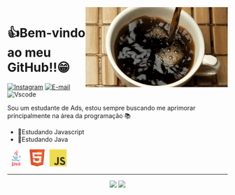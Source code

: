 <img src = "cafe.gif" width = "325px" align = "right">

# 👍Bem-vindo ao meu GitHub!!😁

[![Instagram](https://img.shields.io/badge/-Instagram-%23E4405F?style=for-the-badge&logo=instagram&logoColor=white)](https://www.instagram.com/elias_almenda/)
[![E-mail](https://img.shields.io/badge/-Email-000?style=for-the-badge&logo=microsoft-outlook&logoColor=007BFF)](mailto:eliasalmenda64@gmail.com)
![Vscode](https://img.shields.io/badge/Vscode-007ACC?style=for-the-badge&logo=visual-studio-code&logoColor=white)

Sou um estudante de Ads, estou sempre buscando me aprimorar principalmente na área da programação 📚

- 📙Estudando Javascript  
- 📕Estudando Java 

<div>
 <img src="https://github.com/devicons/devicon/blob/master/icons/java/java-original-wordmark.svg" title="Java" alt="Java" width="40" height="40"/>&nbsp;
  <img src="https://github.com/devicons/devicon/blob/master/icons/html5/html5-original.svg" title="HTML5" alt="HTML" width="40" height="40"/>&nbsp;
  <img src="https://github.com/devicons/devicon/blob/master/icons/javascript/javascript-original.svg" title="JavaScript" alt="JavaScript" width="40" height="40"/>&nbsp;
</div>

---

<div align = "center">
<img height = "200em" src="https://github-readme-stats.vercel.app/api/top-langs/?username=Elias-Almenda&show_icons=true&theme=neon&count_private=true"/>
<img height = "200em" src="https://github-readme-stats.vercel.app/api?username=Elias-Almenda&show_icons=true&show_icons=true&theme=neon&count_private=true" />
</div>
